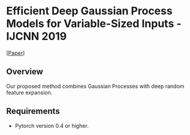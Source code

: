 # Efficient Deep Gaussian Process Models for Variable-Sized Inputs - IJCNN 2019  
[[Paper](https://arxiv.org/abs/1905.06982)]

## Overview
Our proposed method combines Gaussian Processes with deep random feature expansion. 

## Requirements

- Pytorch version 0.4 or higher.
